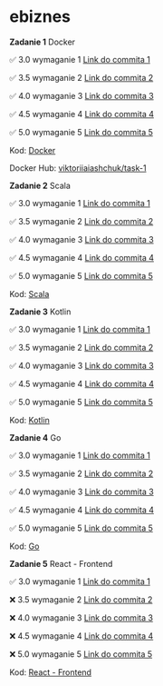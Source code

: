 # ebiznes

**Zadanie 1** Docker

:white_check_mark: 3.0 wymaganie 1 [Link do commita 1](https://github.com/viashchuk/ebiznes/commit/eaa63579586282492c17851f7dec0a50ab276f8c)

:white_check_mark: 3.5 wymaganie 2 [Link do commita 2](https://github.com/viashchuk/ebiznes/commit/a1f18ab7ce078cda9ba111280ebe052b39a31627)

:white_check_mark: 4.0 wymaganie 3 [Link do commita 3](https://github.com/viashchuk/ebiznes/commit/52007ef0e944fa67d79554532bb09f98f5c71937)

:white_check_mark: 4.5 wymaganie 4 [Link do commita 4](https://github.com/viashchuk/ebiznes/commit/0d4d1df8b7adf10a45f53a244d0ca40c38edb49a)

:white_check_mark: 5.0 wymaganie 5 [Link do commita 5](https://github.com/viashchuk/ebiznes/commit/74df0d9cae099d0e2a90a8b12f2dcd28271e8f9a)


Kod: [Docker](./task-1)

Docker Hub: [viktoriiaiashchuk/task-1](https://hub.docker.com/r/viktoriiaiashchuk/task-1)


**Zadanie 2** Scala

:white_check_mark: 3.0 wymaganie 1 [Link do commita 1](https://github.com/viashchuk/ebiznes/commit/757b6d887514b83db917afe91e1f058d04cf8a6d)

:white_check_mark: 3.5 wymaganie 2 [Link do commita 2](https://github.com/viashchuk/ebiznes/commit/95592c72b67ac84edbe6a51c7e62c8c2b70fbfdc)

:white_check_mark: 4.0 wymaganie 3 [Link do commita 3](https://github.com/viashchuk/ebiznes/commit/574bb4cbfbacb1e153f6d37374ab17845dfec04e)

:white_check_mark: 4.5 wymaganie 4 [Link do commita 4](https://github.com/viashchuk/ebiznes/commit/bd98a9e2adc709ef6871f0d9ddb4e8f6231dcd62)

:white_check_mark: 5.0 wymaganie 5 [Link do commita 5](https://github.com/viashchuk/ebiznes/commit/5fe6a3cbcfcd72190b2869f224461e08356e6aca)


Kod: [Scala](./task-2)



**Zadanie 3** Kotlin

:white_check_mark: 3.0 wymaganie 1 [Link do commita 1](https://github.com/viashchuk/ebiznes/commit/5489132a053c9901a1f0ce6e530f61db81efda6a)

:white_check_mark: 3.5 wymaganie 2 [Link do commita 2](https://github.com/viashchuk/ebiznes/commit/409fe5f154107cbd6a614aebb840387949310f08)

:white_check_mark: 4.0 wymaganie 3 [Link do commita 3](https://github.com/viashchuk/ebiznes/commit/d0d73b9ffb9062111e8cd04617bca28927cce61e)

:white_check_mark: 4.5 wymaganie 4 [Link do commita 4](https://github.com/viashchuk/ebiznes/commit/de5dad88ed18a67ebb8003d468aa41bcfa8e135f)

:white_check_mark: 5.0 wymaganie 5 [Link do commita 5](https://github.com/viashchuk/ebiznes/commit/2a2774af3d3e41005239713be7b17c62c8dead3e)


Kod: [Kotlin](./task-3)



**Zadanie 4** Go

:white_check_mark: 3.0 wymaganie 1 [Link do commita 1](https://github.com/viashchuk/ebiznes/commit/f82ec698f54ae65e7c236c537ab2fa1071f2f2a1)

:white_check_mark: 3.5 wymaganie 2 [Link do commita 2](https://github.com/viashchuk/ebiznes/commit/22aac50c27bdde9d702c1f304f3e829fb570bf14)

:white_check_mark: 4.0 wymaganie 3 [Link do commita 3](https://github.com/viashchuk/ebiznes/commit/e5bb35c745f1f836d69b1dc0aa15f1945dc413b7)

:white_check_mark: 4.5 wymaganie 4 [Link do commita 4](https://github.com/viashchuk/ebiznes/commit/3686d4d101748fe536d9755403d6ec9de58e561e)

:white_check_mark: 5.0 wymaganie 5 [Link do commita 5](https://github.com/viashchuk/ebiznes/commit/70fb2569730f125356a9132826f675e166b5045d)


Kod: [Go](./task-4)



**Zadanie 5** React - Frontend

:white_check_mark: 3.0 wymaganie 1 [Link do commita 1](https://github.com/viashchuk/ebiznes/commit/7e85e42188b0cf04757d3cd22eb9743543d5bb0d)

:x: 3.5 wymaganie 2 [Link do commita 2]()

:x: 4.0 wymaganie 3 [Link do commita 3]()

:x: 4.5 wymaganie 4 [Link do commita 4]()

:x: 5.0 wymaganie 5 [Link do commita 5]()


Kod: [React - Frontend](./task-5)